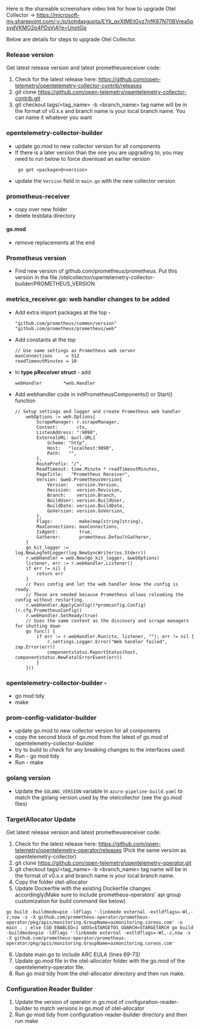 Here is the shareable screenshare video link for how to upgrade Otel Collector -> https://microsoft-my.sharepoint.com/:v:/p/sohdasgupta/EYk_qxXtMEtGvz7nfK87N70BVrea5psydVKMO2p4PDsVjA?e=UnotGp

Below are details for steps to upgrade Otel Collector.

### Release version
Get latest release version and latest prometheusreceiver code:
1. Check for the latest release here: https://github.com/open-telemetry/opentelemetry-collector-contrib/releases
2. git clone https://github.com/open-telemetry/opentelemetry-collector-contrib.git
3. git checkout tags/<tag_name> -b <branch_name>   tag name will be in the format of v0.x.x and branch name is your local branch name. You can name it whatever you want

### opentelemetry-collector-builder
* update go.mod to new collector version for all components
* If there is a later version than the one you are upgrading to, you may need to run below to force download an earlier version
	```
	 go get <package>@<version>
	```
* update the `Version` field in `main.go` with the new collector version

### prometheus-receiver
* copy over new folder
* delete testdata directory

#### go.mod 
* remove replacements at the end

### Prometheus version
* Find new version of github.com/prometheus/prometheus. Put this version in the file /otelcollector/opentelemetry-collector-builder/PROMETHEUS_VERSION

### metrics_receiver.go: web handler changes to be added 
* Add extra import packages at the top - 
	```
	"github.com/prometheus/common/version"
	"github.com/prometheus/prometheus/web"
	```

* Add constants at the top
	```
	// Use same settings as Prometheus web server
	maxConnections     = 512
	readTimeoutMinutes = 10
	```
* In **type pReceiver struct** - add 
	```
	webHandler        *web.Handler
	```

* Add webhandler code in initPrometheusComponents() or Start() function

	```
	// Setup settings and logger and create Prometheus web handler
		webOptions := web.Options{
			ScrapeManager: r.scrapeManager,
			Context:       ctx,
			ListenAddress: ":9090",
			ExternalURL: &url.URL{
				Scheme: "http",
				Host:   "localhost:9090",
				Path:   "",
			},
			RoutePrefix: "/",
			ReadTimeout: time.Minute * readTimeoutMinutes,
			PageTitle:   "Prometheus Receiver",
			Version: &web.PrometheusVersion{
				Version:   version.Version,
				Revision:  version.Revision,
				Branch:    version.Branch,
				BuildUser: version.BuildUser,
				BuildDate: version.BuildDate,
				GoVersion: version.GoVersion,
			},
			Flags:          make(map[string]string),
			MaxConnections: maxConnections,
			IsAgent:        true,
			Gatherer:       prometheus.DefaultGatherer,
		}
		go_kit_logger := log.NewLogfmtLogger(log.NewSyncWriter(os.Stderr))
		r.webHandler = web.New(go_kit_logger, &webOptions)
		listener, err := r.webHandler.Listener()
		if err != nil {
			return err
		}
		// Pass config and let the web handler know the config is ready.
		// These are needed because Prometheus allows reloading the config without restarting.
		r.webHandler.ApplyConfig((*promconfig.Config)(r.cfg.PrometheusConfig))
		r.webHandler.SetReady(true)
		// Uses the same context as the discovery and scrape managers for shutting down
		go func() {
			if err := r.webHandler.Run(ctx, listener, ""); err != nil {
				r.settings.Logger.Error("Web handler failed", zap.Error(err))
				componentstatus.ReportStatus(host, componentstatus.NewFatalErrorEvent(err))
			}
		}()
	``` 

### opentelemetry-collector-builder - 
* go mod tidy
* make

### prom-config-validator-builder
* update go.mod to new collector version for all components
* copy the second block of go.mod from the latest of go.mod of opentelemetry-collector-builder 
* try to build to check for any breaking changes to the interfaces used: 
* Run - go mod tidy
* Run - make

### golang version
* Update the `GOLANG_VERSION` variable in `azure-pipeline-build.yaml` to match the golang version used by the otelcollector (see the go.mod files)

### TargetAllocator Update
Get latest release version and latest prometheusreceiver code:
1. Check for the latest release here: https://github.com/open-telemetry/opentelemetry-operator/releases (Pick the same version as opentelemetry-collector)
2. git clone https://github.com/open-telemetry/opentelemetry-operator.git
3. git checkout tags/<tag_name> -b <branch_name>   tag name will be in the format of v0.x.x and branch name is your local branch name. 
4. Copy the folder otel-allocator
5. Update Dockerfile with the existing Dockerfile changes accordingly(Make sure to include prometheus-operators' api group customization for build command like below)
```
go build -buildmode=pie -ldflags '-linkmode external -extldflags=-Wl,-z,now -s -X github.com/prometheus-operator/prometheus-operator/pkg/apis/monitoring.GroupName=azmonitoring.coreos.com' -o main . ; else CGO_ENABLED=1 GOOS=$TARGETOS GOARCH=$TARGETARCH go build -buildmode=pie -ldflags '-linkmode external -extldflags=-Wl,-z,now -s -X github.com/prometheus-operator/prometheus-operator/pkg/apis/monitoring.GroupName=azmonitoring.coreos.com'
```
6. Update main.go to include ARC EULA (lines 69-73)
7. Update go.mod file in the otel-allocator folder with the go.mod of the opentelemetry-operator file.
8. Run go mod tidy from the otel-allocator directory and then run make.

### Configuration Reader Builder
1. Update the version of operator in go.mod of configuration-reader-builder to match versions in go.mod of otel-allocator
2. Run go mod tidy from configuration-reader-builder directory and then run make